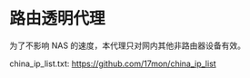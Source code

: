 # 路由透明代理

为了不影响 NAS 的速度，本代理只对网内其他非路由器设备有效。

china_ip_list.txt: <https://github.com/17mon/china_ip_list>

